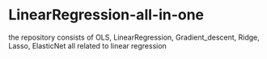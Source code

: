 # LinearRegression-all-in-one
the repository consists of OLS, LinearRegression, Gradient_descent, Ridge, Lasso, ElasticNet all related to linear regression

